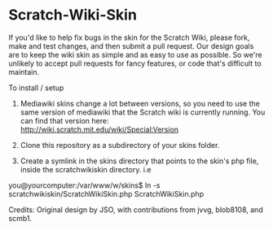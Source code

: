 Scratch-Wiki-Skin
=================

If you'd like to help fix bugs in the skin for the Scratch Wiki, please fork, make and test changes, and then submit a pull request. Our design goals are to keep the wiki skin as simple and as easy to use as possible. So we're unlikely to accept pull requests for fancy features, or code that's difficult to maintain.

To install / setup
1. Mediawiki skins change a lot between versions, so you need to use the same version of mediawiki that the Scratch wiki is currently running. You can find that version here: http://wiki.scratch.mit.edu/wiki/Special:Version

2. Clone this repository as a subdirectory of your skins folder.

3. Create a symlink in the skins directory that points to the skin's php file, inside the scratchwikiskin directory. i.e
  
  you@yourcomputer:/var/www/w/skins$ ln -s scratchwikiskin/ScratchWikiSkin.php ScratchWikiSkin.php

Credits: Original design by JSO, with contributions from jvvg, blob8108, and scmb1.
